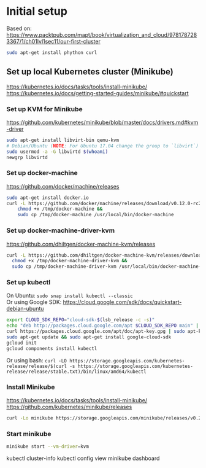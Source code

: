 # Initial setup
Based on: https://www.packtpub.com/mapt/book/virtualization_and_cloud/9781787283367/1/ch01lvl1sec11/our-first-cluster

``` bash
sudo apt-get install phython curl
```

## Set up local Kubernetes cluster (Minikube)
https://kubernetes.io/docs/tasks/tools/install-minikube/
https://kubernetes.io/docs/getting-started-guides/minikube/#quickstart

### Set up KVM for Minikube
https://github.com/kubernetes/minikube/blob/master/docs/drivers.md#kvm-driver
``` bash
sudo apt-get install libvirt-bin qemu-kvm
# Debian/Ubuntu (NOTE: For Ubuntu 17.04 change the group to `libvirt`)
sudo usermod -a -G libvirtd $(whoami)
newgrp libvirtd
```

### Set up docker-machine
https://github.com/docker/machine/releases
``` bash
sudo apt-get install docker.io
curl -L https://github.com/docker/machine/releases/download/v0.12.0-rc2/docker-machine-`uname -s`-`uname -m` >/tmp/docker-machine &&
    chmod +x /tmp/docker-machine &&
    sudo cp /tmp/docker-machine /usr/local/bin/docker-machine
```

### Set up docker-machine-driver-kvm
https://github.com/dhiltgen/docker-machine-kvm/releases
``` bash
curl -L https://github.com/dhiltgen/docker-machine-kvm/releases/download/v0.10.0/docker-machine-driver-kvm-ubuntu16.04 > /tmp/docker-machine-driver-kvm && 
  chmod +x /tmp/docker-machine-driver-kvm &&
  sudo cp /tmp/docker-machine-driver-kvm /usr/local/bin/docker-machine-driver-kvm
```

### Set up kubectl
On Ubuntu: `sudo snap install kubectl --classic`  
Or using Google SDK: https://cloud.google.com/sdk/docs/quickstart-debian-ubuntu
``` bash
export CLOUD_SDK_REPO="cloud-sdk-$(lsb_release -c -s)"
echo "deb http://packages.cloud.google.com/apt $CLOUD_SDK_REPO main" | sudo tee -a /etc/apt/sources.list.d/google-cloud-sdk.list
curl https://packages.cloud.google.com/apt/doc/apt-key.gpg | sudo apt-key add -
sudo apt-get update && sudo apt-get install google-cloud-sdk
gcloud init
gcloud components install kubectl
```
Or using bash: `curl -LO https://storage.googleapis.com/kubernetes-release/release/$(curl -s https://storage.googleapis.com/kubernetes-release/release/stable.txt)/bin/linux/amd64/kubectl`

### Install Minikube
https://kubernetes.io/docs/tasks/tools/install-minikube/
https://github.com/kubernetes/minikube/releases

``` bash
curl -Lo minikube https://storage.googleapis.com/minikube/releases/v0.20.0/minikube-linux-amd64 && chmod +x minikube && sudo mv minikube /usr/local/bin/
```

### Start minikube
``` bash
minikube start --vm-driver=kvm
```
kubectl cluster-info
kubectl config view
minikube dashboard
